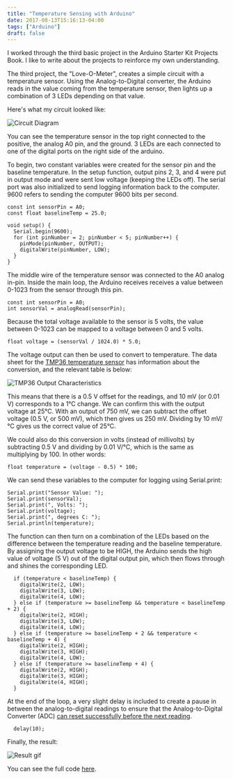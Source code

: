 ```yaml
---
title: "Temperature Sensing with Arduino"
date: 2017-08-13T15:16:13-04:00
tags: ["Arduino"]
draft: false
---
```


I worked through the third basic project in the Arduino Starter Kit Projects Book.  I like to write about the projects to reinforce my own understanding.

The third project, the "Love-O-Meter", creates a simple circuit with a temperature sensor.  Using the Analog-to-Digital converter, the Arduino reads in the value coming from the temperature sensor, then lights up a combination of 3 LEDs depending on that value.

Here's what my circuit looked like:

![Circuit Diagram](circuit.JPG)

You can see the temperature sensor in the top right connected to the positive, the analog A0 pin, and the ground.  3 LEDs are each connected to one of the digital ports on the right side of the arduino.

To begin, two constant variables were created for the sensor pin and the baseline temperature.  In the setup function, output pins 2, 3, and 4 were put in output mode and were sent low voltage (keeping the LEDs off).  The serial port was also initialized to send logging information back to the computer.  9600 refers to sending the computer 9600 bits per second.
```
const int sensorPin = A0;
const float baselineTemp = 25.0;

void setup() {
  Serial.begin(9600);
  for (int pinNumber = 2; pinNumber < 5; pinNumber++) {
    pinMode(pinNumber, OUTPUT);
    digitalWrite(pinNumber, LOW);
  }
}
```

The middle wire of the temperature sensor was connected to the A0 analog in-pin.  Inside the main loop, the Arduino receives receives a value between 0-1023 from the sensor through this pin.  
```
const int sensorPin = A0;
int sensorVal = analogRead(sensorPin);
```

Because the total voltage available to the sensor is 5 volts, the value between 0-1023 can be mapped to a voltage between 0 and 5 volts.
```
float voltage = (sensorVal / 1024.0) * 5.0;
```

The voltage output can then be used to convert to temperature.  The data sheet for the [TMP36 temperature sensor](http://www.analog.com/media/en/technical-documentation/data-sheets/TMP35_36_37.pdf) has information about the conversion, and the relevant table is below:

![TMP36 Output Characteristics](TMP36-output-characteristics.png)

This means that there is a 0.5 V offset for the readings, and 10 mV (or 0.01 V) corresponds to a 1°C change.  We can confirm this with the output voltage at 25°C.  With an output of 750 mV, we can subtract the offset voltage (0.5 V, or 500 mV), which then gives us 250 mV.  Dividing by 10 mV/°C gives us the correct value of 25°C.  

We could also do this conversion in volts (instead of millivolts) by subtracting 0.5 V and dividing by 0.01 V/°C, which is the same as multiplying by 100.  In other words:
```
float temperature = (voltage - 0.5) * 100;
```

We can send these variables to the computer for logging using Serial.print:
```
Serial.print("Sensor Value: ");
Serial.print(sensorVal);
Serial.print(", Volts: ");
Serial.print(voltage);
Serial.print(", degrees C: ");
Serial.println(temperature);
```

The function can then turn on a combination of the LEDs based on the difference between the temperature reading and the baseline temperature.  By assigning the output voltage to be HIGH, the Arduino sends the high value of voltage (5 V) out of the digital output pin, which then flows through and shines the corresponding LED.
```
  if (temperature < baselineTemp) {
    digitalWrite(2, LOW);
    digitalWrite(3, LOW);
    digitalWrite(4, LOW);
  } else if (temperature >= baselineTemp && temperature < baselineTemp + 2) {
    digitalWrite(2, HIGH);
    digitalWrite(3, LOW);
    digitalWrite(4, LOW);
  } else if (temperature >= baselineTemp + 2 && temperature < baselineTemp + 4) {
    digitalWrite(2, HIGH);
    digitalWrite(3, HIGH);
    digitalWrite(4, LOW);
  } else if (temperature >= baselineTemp + 4) {
    digitalWrite(2, HIGH);
    digitalWrite(3, HIGH);
    digitalWrite(4, HIGH);
  }
```

At the end of the loop, a very slight delay is included to create a pause in between the analog-to-digital readings to ensure that the Analog-to-Digital Converter (ADC) [can reset successfully before the next reading](https://www.quora.com/Why-is-a-little-delay-needed-after-analogRead-in-Arduino).  
```
  delay(10);
```

Finally, the result:

![Result gif](demo.gif)

You can see the full code [here](https://gist.github.com/AlexanderEllis/5d25657a4d04ce2848e1747feaf52bfe).
